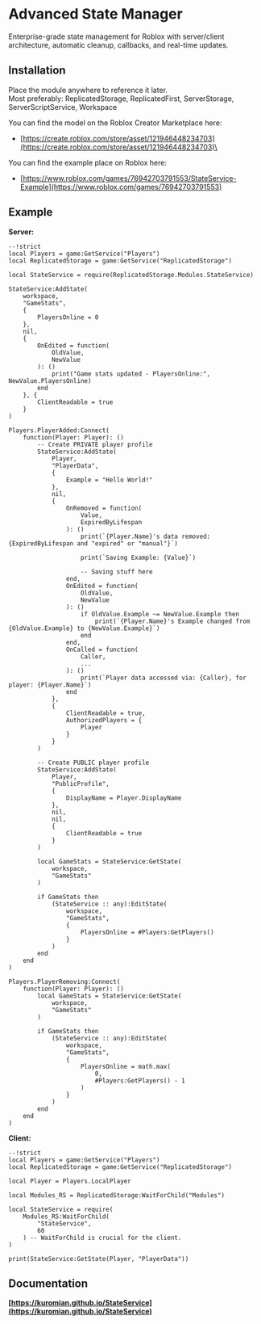 # Advanced State Manager

Enterprise-grade state management for Roblox with server/client architecture, automatic cleanup, callbacks, and real-time updates.

## Installation

Place the module anywhere to reference it later.\
Most preferably: ReplicatedStorage, ReplicatedFirst, ServerStorage, ServerScriptService, Workspace

You can find the model on the Roblox Creator Marketplace here:
 - [https://create.roblox.com/store/asset/121946448234703](https://create.roblox.com/store/asset/121946448234703)\

You can find the example place on Roblox here:
 - [https://www.roblox.com/games/76942703791553/StateService-Example](https://www.roblox.com/games/76942703791553)

## Example

**Server:**
```luau
--!strict
local Players = game:GetService("Players")
local ReplicatedStorage = game:GetService("ReplicatedStorage")

local StateService = require(ReplicatedStorage.Modules.StateService)

StateService:AddState(
	workspace,
	"GameStats",
	{
		PlayersOnline = 0
	},
	nil,
	{
		OnEdited = function(
			OldValue,
			NewValue
		): ()
			print("Game stats updated - PlayersOnline:", NewValue.PlayersOnline)
		end
	}, {
		ClientReadable = true
	}
)

Players.PlayerAdded:Connect(
	function(Player: Player): ()
		-- Create PRIVATE player profile
		StateService:AddState(
			Player,
			"PlayerData",
			{
				Example = "Hello World!"
			},
			nil,
			{
				OnRemoved = function(
					Value,
					ExpiredByLifespan
				): ()
					print(`{Player.Name}'s data removed: {ExpiredByLifespan and "expired" or "manual"}`)

					print(`Saving Example: {Value}`)

					-- Saving stuff here
				end,
				OnEdited = function(
					OldValue,
					NewValue
				): ()
					if OldValue.Example ~= NewValue.Example then
						print(`{Player.Name}'s Example changed from {OldValue.Example} to {NewValue.Example}`)
					end
				end,
				OnCalled = function(
					Caller,
					...
				): ()
					print(`Player data accessed via: {Caller}, for player: {Player.Name}`)
				end
			},
			{
				ClientReadable = true,
				AuthorizedPlayers = {
					Player
				}
			}
		)

		-- Create PUBLIC player profile
		StateService:AddState(
			Player,
			"PublicProfile",
			{
				DisplayName = Player.DisplayName
			},
			nil,
			nil,
			{
				ClientReadable = true
			}
		)

		local GameStats = StateService:GetState(
			workspace,
			"GameStats"
		)

		if GameStats then
			(StateService :: any):EditState(
				workspace,
				"GameStats",
				{
					PlayersOnline = #Players:GetPlayers()
				}
			)
		end
	end
)

Players.PlayerRemoving:Connect(
	function(Player: Player): ()
		local GameStats = StateService:GetState(
			workspace,
			"GameStats"
		)

		if GameStats then
			(StateService :: any):EditState(
				workspace,
				"GameStats",
				{
					PlayersOnline = math.max(
						0,
						#Players:GetPlayers() - 1
					)
				}
			)
		end
	end
)
```

**Client:**
```luau
--!strict
local Players = game:GetService("Players")
local ReplicatedStorage = game:GetService("ReplicatedStorage")

local Player = Players.LocalPlayer

local Modules_RS = ReplicatedStorage:WaitForChild("Modules")

local StateService = require(
	Modules_RS:WaitForChild(
		"StateService",
		60
	) -- WaitForChild is crucial for the client.
)

print(StateService:GetState(Player, "PlayerData"))
```

## Documentation

**[https://kuromian.github.io/StateService](https://kuromian.github.io/StateService)**
